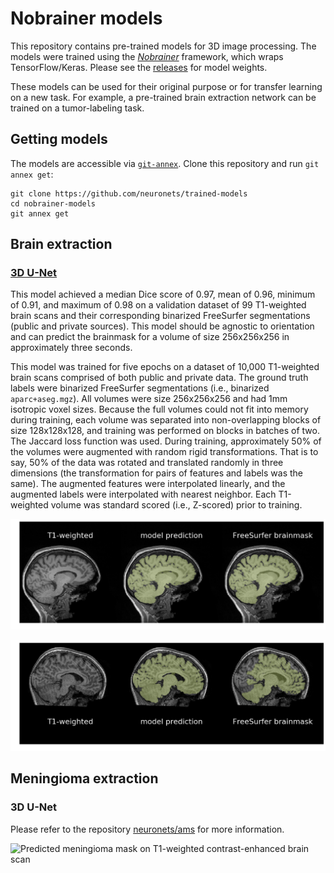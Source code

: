 # Nobrainer models

This repository contains pre-trained models for 3D image processing. The models were trained using the [_Nobrainer_](https://github.com/neuronets/nobrainer) framework, which wraps TensorFlow/Keras. Please see the [releases](https://github.com/neuronets/trained-models/releases) for model weights.

These models can be used for their original purpose or for transfer learning on a new task. For example, a pre-trained brain extraction network can be trained on a tumor-labeling task.

## Getting models

The models are accessible via [`git-annex`](https://git-annex.branchable.com/install/). Clone this repository and run `git annex get`:

```
git clone https://github.com/neuronets/trained-models
cd nobrainer-models
git annex get
```

## Brain extraction

### [3D U-Net](https://github.com/neuronets/nobrainer/blob/master/nobrainer/models/unet.py)

This model achieved a median Dice score of 0.97, mean of 0.96, minimum of 0.91, and maximum of 0.98 on a validation dataset of 99 T1-weighted brain scans and their corresponding binarized FreeSurfer segmentations (public and private sources). This model should be agnostic to orientation and can predict the brainmask for a volume of size 256x256x256 in approximately three seconds.

This model was trained for five epochs on a dataset of 10,000 T1-weighted brain scans comprised of both public and private data. The ground truth labels were binarized FreeSurfer segmentations (i.e., binarized `aparc+aseg.mgz`). All volumes were size 256x256x256 and had 1mm isotropic voxel sizes. Because the full volumes could not fit into memory during training, each volume was separated into non-overlapping blocks of size 128x128x128, and training was performed on blocks in batches of two. The Jaccard loss function was used. During training, approximately 50% of the volumes were augmented with random rigid transformations. That is to say, 50% of the data was rotated and translated randomly in three dimensions (the transformation for pairs of features and labels was the same). The augmented features were interpolated linearly, and the augmented labels were interpolated with nearest neighbor. Each T1-weighted volume was standard scored (i.e., Z-scored) prior to training.

![Predicted brain mask on T1-weighted brain scan](/images/brain-extraction/unet-best-prediction.png)

![Predicted brain mask on T1-weighted brain scan with motion](/images/brain-extraction/unet-worst-prediction.png)

## Meningioma extraction

### 3D U-Net

Please refer to the repository [neuronets/ams](https://github.com/neuronets/ams) for more information.

![Predicted meningioma mask on T1-weighted contrast-enhanced brain scan](https://user-images.githubusercontent.com/17690870/55470578-e6cb7800-55d5-11e9-991f-fe13c03ab0bd.png)

